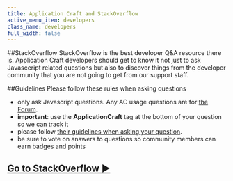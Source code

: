 ```yaml
---
title: Application Craft and StackOverflow
active_menu_item: developers
class_name: developers
full_width: false
---
```


##StackOverflow
StackOverflow is the best developer Q&A resource there is. Application Craft developers should get to know it not just to ask Javasceript related questions but also to discover things from the developer community that you are not going to get from our support staff.

##Guidelines
Please follow these rules when asking questions

 - only ask Javascript questions. Any AC usage questions are for [the Forum](https://getsatisfaction.com/application_craft).
 - **important**: use the **ApplicationCraft** tag at the bottom of your question so we can track it
 - please follow [their guidelines when asking your question](http://stackoverflow.com/questions/ask/advice?).
 - be sure to vote on answers to questions so community members can earn badges and points

<h2><a target="_blank" href="http://stackoverflow.com/search?q=%22application+craft%22%2C+applicationcraft&submit=search">Go to StackOverflow &#9658;</a></h2>
